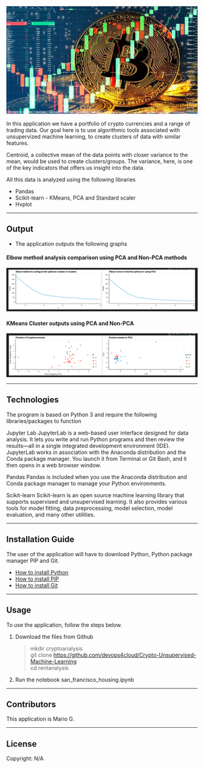 <img src="./Images/btc.png">

In this application we have a portfolio of crypto currencies and a range of trading data. Our goal here is to use algorithmic tools associated with unsupervized machine learning, to create clusters of data with similar features.

Centroid, a collective mean of the data points with closer variance to the mean, would be used to create clusters/groups. The variance, here, is one of the key indicators that offers us insight into the data.



All this data is analyzed using the following libraries
- Pandas
- Scikit-learn - KMeans, PCA and Standard scaler
- Hvplot


---


## Output

- The application outputs the following graphs 


#### Elbow method analysis comparison using PCA and Non-PCA methods
<img src="./Images/elbow_method.png">


#### KMeans Cluster outputs using PCA and Non-PCA
<img src="./Images/K_clusters.png">


---

## Technologies

The program is based on Python 3 and require the following libraries/packages to function

Jupyter Lab
JupyterLab is a web-based user interface designed for data analysis. It lets you write and run Python programs and then review the results—all in a single integrated development environment (IDE). JupyterLab works in association with the Anaconda distribution and the Conda package manager. You launch it from Terminal or Git Bash, and it then opens in a web browser window.

Pandas
Pandas is included when you use the Anaconda distribution and Conda package manager to manage your Python environments.

Scikit-learn
Scikit-learn is an open source machine learning library that supports supervised and unsupervised learning. It also provides various tools for model fitting, data preprocessing, model selection, model evaluation, and many other utilities.

---

## Installation Guide

The user of the application will have to download Python,   Python package manager PIP and Git.

   - [How to install Python](https://www.python.org/downloads/) 
   - [How to install PIP ](https://pip.pypa.io/en/stable/installation/) 
   - [How to install Git ](https://git-scm.com/book/en/v2/Getting-Started-Installing-Git) 
   


---

## Usage

To use the application, follow the steps below.

1. Download the files from Github
    > mkdir cryptoanalysis <br>
    > git clone https://github.com/devops4cloud/Crypto-Unsupervised-Machine-Learning <br>
    > cd rentanalysis
   
2. Run the notebook san_francisco_housing.ipynb


---

## Contributors

This application is Mario G.

---

## License

Copyright: N/A